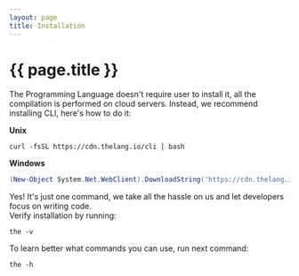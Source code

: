 ```yaml
---
layout: page
title: Installation
---
```


# {{ page.title }}

The Programming Language doesn't require user to install it, all the
compilation is performed on cloud servers. Instead, we recommend installing
CLI, here's how to do it:

**Unix**
```shell
curl -fsSL https://cdn.thelang.io/cli | bash
```

**Windows**
```powershell
(New-Object System.Net.WebClient).DownloadString('https://cdn.thelang.io/cli-win') | iex
```

Yes! It's just one command, we take all the hassle on us and let developers
focus on writing code. \
Verify installation by running:

```shell
the -v
```

To learn better what commands you can use, run next command:

```shell
the -h
```
